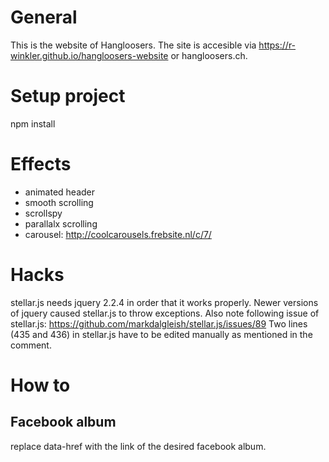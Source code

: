 # General

This is the website of Hangloosers. The site is accesible via https://r-winkler.github.io/hangloosers-website or hangloosers.ch.

# Setup project

npm install

# Effects

* animated header
* smooth scrolling
* scrollspy
* parallalx scrolling
* carousel: http://coolcarousels.frebsite.nl/c/7/

# Hacks

stellar.js needs jquery 2.2.4 in order that it works properly. Newer versions of jquery caused stellar.js to throw exceptions. Also note following issue of stellar.js: https://github.com/markdalgleish/stellar.js/issues/89 Two lines (435 and 436) in stellar.js have to be edited manually as mentioned in the comment. 


# How to

## Facebook album

<div id="fb-root"></div>
<script>
(function (d, s, id) {
    var js, fjs = d.getElementsByTagName(s)[0];
    if (d.getElementById(id)) return;
    js = d.createElement(s);
    js.id = id;
    js.src = "//connect.facebook.net/en_US/all.js#xfbml=1";
    fjs.parentNode.insertBefore(js, fjs);
}(document, 'script', 'facebook-jssdk'));
</script>
<div class="fb-post col-md-3" data-href="https://www.facebook.com/media/set/?set=a.1714099655517991.1073741839.1591625684432056&type=1&l=ecc9889222"></div>

replace data-href with the link of the desired facebook album.